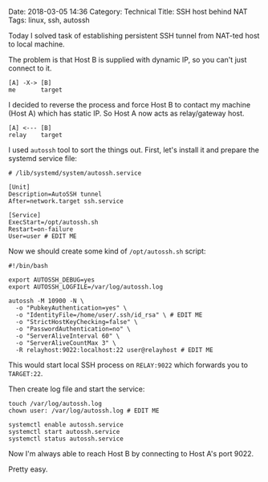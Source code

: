 Date: 2018-03-05 14:36
Category: Technical
Title: SSH host behind NAT
Tags: linux, ssh, autossh

Today I solved task of establishing persistent SSH tunnel from NAT-ted host to local machine.

The problem is that Host B is supplied with dynamic IP, so you can't just connect to it.

```
[A] -X-> [B]
me       target
```

I decided to reverse the process and force Host B to contact my machine (Host A) which has static IP. So Host A now acts as relay/gateway host.

```
[A] <--- [B]
relay    target
```

I used `autossh` tool to sort the things out. First, let's install it and prepare the systemd service file:

```
# /lib/systemd/system/autossh.service

[Unit]
Description=AutoSSH tunnel
After=network.target ssh.service

[Service]
ExecStart=/opt/autossh.sh
Restart=on-failure
User=user # EDIT ME
```

Now we should create some kind of `/opt/autossh.sh` script:

```
#!/bin/bash

export AUTOSSH_DEBUG=yes
export AUTOSSH_LOGFILE=/var/log/autossh.log

autossh -M 10900 -N \
  -o "PubkeyAuthentication=yes" \
  -o "IdentityFile=/home/user/.ssh/id_rsa" \ # EDIT ME
  -o "StrictHostKeyChecking=false" \
  -o "PasswordAuthentication=no" \
  -o "ServerAliveInterval 60" \
  -o "ServerAliveCountMax 3" \
  -R relayhost:9022:localhost:22 user@relayhost # EDIT ME
```

This would start local SSH process on `RELAY:9022` which forwards you to `TARGET:22`.

Then create log file and start the service:

```
touch /var/log/autossh.log
chown user: /var/log/autossh.log # EDIT ME

systemctl enable autossh.service
systemctl start autossh.service
systemctl status autossh.service
```

Now I'm always able to reach Host B by connecting to Host A's port 9022.

Pretty easy.
